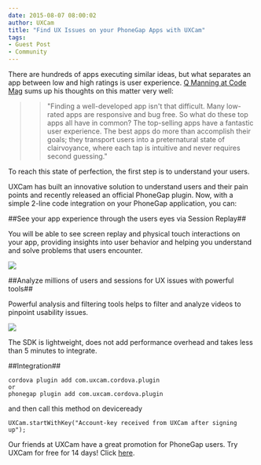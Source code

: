 ```yaml
---
date: 2015-08-07 08:00:02
author: UXCam
title: "Find UX Issues on your PhoneGap Apps with UXCam"
tags:
- Guest Post
- Community
---
```


There are hundreds of apps executing similar ideas, but what separates an app between low and high ratings is user experience. [Q Manning at Code Mag](http://www.codemag.com/Article/1401041) sums up his thoughts on this matter very well:

>>"Finding a well-developed app isn't that difficult. Many low-rated apps are responsive and bug free. So what do these top apps all have in common? The top-selling apps have a fantastic user experience. The best apps do more than accomplish their goals; they transport users into a preternatural state of clairvoyance, where each tap is intuitive and never requires second guessing."

To reach this state of perfection, the first step is to understand your users.

UXCam has built an innovative solution to understand users and their pain points and recently released an official PhoneGap plugin. Now, with a simple 2-line code integration on your PhoneGap application, you can:

##See your app experience through the users eyes via Session Replay##

You will be able to see screen replay and physical touch interactions on your app, providing insights into user behavior and helping you understand and solve problems that users encounter.

![](/uploads/blog/2015-08/UXCam.gif)

##Analyze millions of users and sessions for UX issues with powerful tools##

Powerful analysis and filtering tools helps to filter and analyze videos to pinpoint usability issues.

![](/uploads/blog/2015-08/Find_UX_issues.png)

The SDK is lightweight, does not add performance overhead and takes less than 5 minutes to integrate.

##Integration##

	cordova plugin add com.uxcam.cordova.plugin
	or
	phonegap plugin add com.uxcam.cordova.plugin

and then call this method on deviceready
	
	UXCam.startWithKey("Account-key received from UXCam after signing up");

Our friends at UXCam have a great promotion for PhoneGap users. Try UXCam for free for 14 days! Click [here](https://dashboard.uxcam.com/signup).
